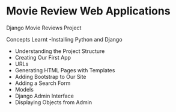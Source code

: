 # Movie Review Web Applications
Django Movie Reviews Project

Concepts Learnt
-Installing Python and Django
- Understanding the Project Structure
- Creating Our First App
- URLs
- Generating HTML Pages with Templates
- Adding Bootstrap to Our Site
- Adding a Search Form
- Models
- Django Admin Interface
- Displaying Objects from Admin